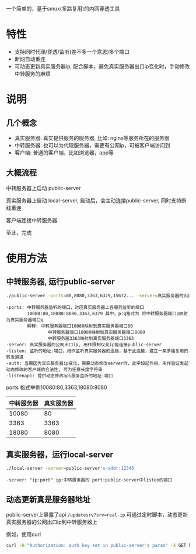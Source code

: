 
一个简单的，基于smux(多路复用)的内网穿透工具

# 特性

* 支持同时代理/穿透/监听(差不多一个意思)多个端口
* 断网自动重连
* 可动态更新真实服务器ip, 配合脚本，避免真实服务器出口ip变化时，手动修改中转服务的麻烦

# 说明

## 几个概念

* 真实服务器: 真实提供服务的服务器, 比如: nginx等服务所在的服务器
* 中转服务器: 也可以为代理服务器，需要有公网ip，可被客户端访问到
* 客户端: 普通的客户端，比如浏览器，app等

## 大概流程

中转服务器上启动 public-server

真实服务器上启动 local-server, 启动后，会主动连接public-server, 同时支持断线重连

客户端连接中转服务器

至此，完成

# 使用方法

## 中转服务器, 运行public-server

```bash
./public-server -ports=80,8080,3363,6379,15672... -server=真实服务器的出口ip -listen=0.0.0.0:12345 -listenapi=0.0.0.0:12346 -auth=用作动态更新真实服务器ip的验证的key 
```

```
-ports: 中转服务器监听的端口，对应真实服务器上各服务监听的端口
		10080:80,18080:8080,3363,6379 其中，p:q格式为 将中转服务器端口p映射为真实服务器端口q
		解释: 中转服务器端口10080映射到真实服务器端口80
				中转服务器端口18080映射到真实服务器端口8080
				中转服务器3363映射到真实服务器端口3363
-server: 真实服务器的公网出口ip, 用作限制仅此ip能连接public-server
-listen: 监听的地址:端口，用作监听真实服务器的连接，基于此连接，建立一条多路复用的转发通道
-auth: 当需因为真实服务器ip变化，需要动态修改server时，此字段起作用，用作验证发起动态修改的客户端的合法性, 可为任意长度字符串
-listenapi: 提供动态修改api服务监听的地址:端口
```

ports 格式举例10080:80,3363,18080:8080

中转服务器|真实服务器
---		| ---
10080 	| 80
3363 	| 3363
18080 	| 8080

## 真实服务器，运行local-server

```bash
./local-server -server=public-server's-addr:12345
```

```
-server: "ip:port" ip:中转服务器的 port:public-server中listen的端口
```

## 动态更新真是服务器地址

public-server上暴露了api `/updatesrv?srv=real-ip` 可通过定时脚本，动态更新真实服务器的公网出口ip到中转服务器上

例如，使用curl
```bash
curl -H "Authorization: auth key set in public-server's param" -X GET http://{public-server's ip}:{listenapi's port}/updatesrv?srv={real_ip}
```
